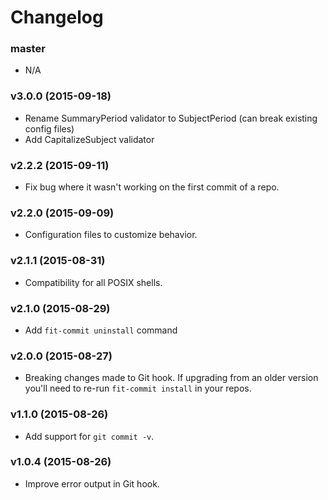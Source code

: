 # Changelog

### master
- N/A

### v3.0.0 (2015-09-18)
- Rename SummaryPeriod validator to SubjectPeriod (can break existing config files)
- Add CapitalizeSubject validator

### v2.2.2 (2015-09-11)
- Fix bug where it wasn't working on the first commit of a repo.

### v2.2.0 (2015-09-09)
- Configuration files to customize behavior.

### v2.1.1 (2015-08-31)
- Compatibility for all POSIX shells.

### v2.1.0 (2015-08-29)
- Add `fit-commit uninstall` command

### v2.0.0 (2015-08-27)
- Breaking changes made to Git hook. If upgrading from an older version you'll need to re-run `fit-commit install` in your repos.

### v1.1.0 (2015-08-26)
- Add support for `git commit -v`.

### v1.0.4 (2015-08-26)
- Improve error output in Git hook.
